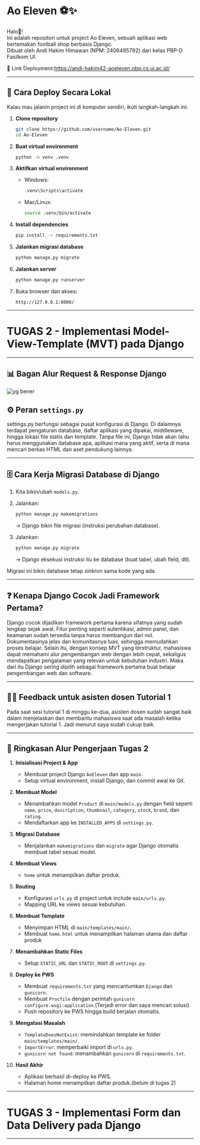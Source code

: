 # Ao Eleven ⚽✨

Halo👀!  
Ini adalah repositori untuk project Ao Eleven, sebuah aplikasi web bertemakan football shop berbasis Django.  
Dibuat oleh Andi Hakim Himawan (NPM: 2406495792) dari kelas PBP-D Fasilkom UI.  

🔗 Link Deployment:https://andi-hakim42-aoeleven.pbp.cs.ui.ac.id/

---

## 🚀 Cara Deploy Secara Lokal

Kalau mau jalanin project ini di komputer sendiri, ikuti langkah-langkah ini:

1. **Clone repository**
   ```bash
   git clone https://github.com/username/Ao-Eleven.git
   cd Ao-Eleven

2. **Buat virtual environment**

   ```bash
   python -m venv .venv
   ```

3. **Aktifkan virtual environment**

   * Windows:

     ```bash
     .venv\Scripts\activate
     ```
   * Mac/Linux:

     ```bash
     source .venv/bin/activate
     ```

4. **Install dependencies**

   ```bash
   pip install -r requirements.txt
   ```

5. **Jalankan migrasi database**

   ```bash
   python manage.py migrate
   ```

6. **Jalankan server**

   ```bash
   python manage.py runserver
   ```

7. Buka browser dan akses:

   ```
   http://127.0.0.1:8000/
   ```

---
# TUGAS 2 - Implementasi Model-View-Template (MVT) pada Django
---
## 📊 Bagan Alur Request & Response Django
![yg bener](https://github.com/user-attachments/assets/cc488d9c-dbf9-43b7-8271-efd3655719b8)


## ⚙️ Peran `settings.py`
settings.py berfungsi sebagai pusat konfigurasi di Django. Di dalamnya terdapat pengaturan database, daftar aplikasi yang dipakai, middleware, hingga lokasi file statis dan template. Tanpa file ini, Django tidak akan tahu harus menggunakan database apa, aplikasi mana yang aktif, serta di mana mencari berkas HTML dan aset pendukung lainnya.

---

## 🗄️ Cara Kerja Migrasi Database di Django

1. Kita bikin/ubah `models.py`.
2. Jalankan:

   ```bash
   python manage.py makemigrations
   ```

   → Django bikin file migrasi (instruksi perubahan database).
3. Jalankan:

   ```bash
   python manage.py migrate
   ```

   → Django eksekusi instruksi itu ke database (buat tabel, ubah field, dll).

Migrasi ini bikin database tetap sinkron sama kode yang ada.

---

## ❓ Kenapa Django Cocok Jadi Framework Pertama?
Django cocok dijadikan framework pertama karena sifatnya yang sudah lengkap sejak awal. Fitur penting seperti autentikasi, admin panel, dan keamanan sudah tersedia tanpa harus membangun dari nol. Dokumentasinya jelas dan komunitasnya luas, sehingga memudahkan proses belajar. Selain itu, dengan konsep MVT yang terstruktur, mahasiswa dapat memahami alur pengembangan web dengan lebih cepat, sekaligus mendapatkan pengalaman yang relevan untuk kebutuhan industri.
Maka dari itu Django sering dipilih sebagai framework pertama buat belajar pengembangan web dan software.

---
## 👩‍🏫 Feedback untuk asisten dosen Tutorial 1
Pada saat sesi tutorial 1 di minggu ke-dua, asisten dosen sudah sangat baik dalam menjelaskan dan membantu mahasiswa saat ada masalah ketika mengerjakan tutorial 1. Jadi menurut saya sudah cukup baik.

---
## 📌 Ringkasan Alur Pengerjaan Tugas 2

1. **Inisialisasi Project & App**
   - Membuat project Django `AoEleven` dan app `main`.
   - Setup virtual environment, install Django, dan commit awal ke Git.

2. **Membuat Model**
   - Menambahkan model `Product` di `main/models.py` dengan field seperti `name`, `price`, `description`, `thumbnail`, `category`, `stock`, `brand`, dan `rating`.
   - Mendaftarkan app ke `INSTALLED_APPS` di `settings.py`.

3. **Migrasi Database**
   - Menjalankan `makemigrations` dan `migrate` agar Django otomatis membuat tabel sesuai model.

4. **Membuat Views**
   - `home` untuk menampilkan daftar produk.

5. **Routing**
   - Konfigurasi `urls.py` di project untuk include `main/urls.py`.
   - Mapping URL ke views sesuai kebutuhan.

6. **Membuat Template**
   - Menyimpan HTML di `main/templates/main/`.
   - Membuat `home.html` untuk menampilkan halaman utama dan daftar produk 

7. **Menambahkan Static Files**
   - Setup `STATIC_URL` dan `STATIC_ROOT` di `settings.py`.

8. **Deploy ke PWS**
   - Membuat `requirements.txt` yang mencantumkan `Django` dan `gunicorn`.
   - Membuat `Procfile` dengan perintah `gunicorn configure.wsgi:application`.(Terjadi error dan saya mencari solusi)
   - Push repository ke PWS hingga build berjalan otomatis.

9. **Mengatasi Masalah**
   - `TemplateDoesNotExist`: memindahkan template ke folder `main/templates/main/`.
   - `ImportError`: memperbaiki import di `urls.py`.
   - `gunicorn not found`: menambahkan `gunicorn` di `requirements.txt`.

10. **Hasil Akhir**
    - Aplikasi berhasil di-deploy ke PWS.
    - Halaman home menampilkan daftar produk.(belum di tugas 2)

---

# TUGAS 3 - Implementasi Form dan Data Delivery pada Django

---
